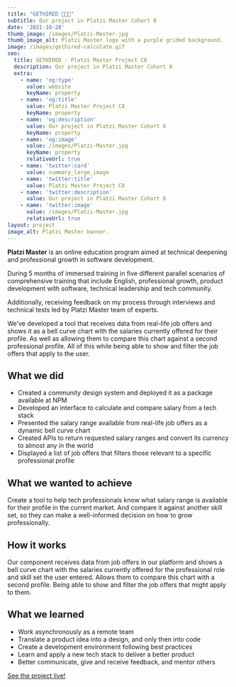 ```yaml
---
title: "GETHIRED 👨🏽‍💻"
subtitle: Our project in Platzi Master Cohort 8
date: '2021-10-28'
thumb_image: /images/Platzi-Master.jpg
thumb_image_alt: Platzi Master logo with a purple grided background.
image: /images/gethired-calculate.gif
seo:
  title: GETHIRED - Platzi Master Project C8
  description: Our project in Platzi Master Cohort 8
  extra:
    - name: 'og:type'
      value: website
      keyName: property
    - name: 'og:title'
      value: Platzi Master Project C8
      keyName: property
    - name: 'og:description'
      value: Our project in Platzi Master Cohort 8
      keyName: property
    - name: 'og:image'
      value: /images/Platzi-Master.jpg
      keyName: property
      relativeUrl: true
    - name: 'twitter:card'
      value: summary_large_image
    - name: 'twitter:title'
      value: Platzi Master Project C8
    - name: 'twitter:description'
      value: Our project in Platzi Master Cohort 8
    - name: 'twitter:image'
      value: /images/Platzi-Master.jpg
      relativeUrl: true
layout: project
image_alt: Platzi Master banner.
---
```

**Platzi Master** is an online education program aimed at technical deepening and professional growth in software development.

During 5 months of immersed training in five different parallel scenarios of comprehensive training that include English, professional growth, product development with software, technical leadership and tech community.

Additionally, receiving feedback on my process through interviews and technical tests led by Platzi Master team of experts.

We’ve developed a tool that receives data from real-life job offers and shows it as a bell curve chart with the salaries currently offered for their profile. As well as allowing them to compare this chart against a second professional profile.
All of this while being able to show and filter the job offers that apply to the user.

## What we did

- Created a community design system and deployed it as a package available at NPM
- Developed an interface to calculate and compare salary from a tech stack
- Presented the salary range available from real-life job offers as a dynamic bell curve chart
- Created APIs to return requested salary ranges and convert its currency to almost any in the world
- Displayed   a   list   of   job   offers   that   filters   those   relevant   to   a   specific professional profile

## What we wanted to achieve

Create a tool to help tech professionals know what salary range is available for their profile in the current market.
And compare it against another skill set, so they can make a well-informed decision on how to grow professionally.

## How it works

Our component receives data from job offers in our platform and shows a bell curve chart with the  salaries  currently  offered  for  the professional role and skill set the user entered.
Allows them to compare this chart with a second profile.
Being able to show and filter the job offers that might apply to them.

## What we learned

- Work asynchronously as a remote team
- Translate a product idea into a design, and only then into code
- Create a development environment following best practices
- Learn and apply a new tech stack to deliver a better product
- Better communicate, give and receive feedback, and mentor others

[See the project live!](https://salaries.get-hired.work/)

